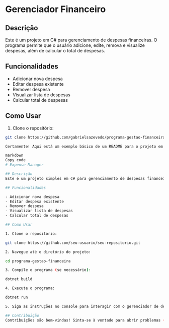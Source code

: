 # Gerenciador Financeiro

## Descrição
Este é um projeto em C# para gerenciamento de despesas financeiras. O programa permite que o usuário adicione, edite, remova e visualize despesas, além de calcular o total de despesas.

## Funcionalidades

- Adicionar nova despesa
- Editar despesa existente
- Remover despesa
- Visualizar lista de despesas
- Calcular total de despesas

## Como Usar

1. Clone o repositório:

```bash
git clone https://github.com/gabrielsazevedo/programa-gestao-financeira.git

Certamente! Aqui está um exemplo básico de um README para o projeto em C# de gerenciamento de despesas financeiras:

markdown
Copy code
# Expense Manager

## Descrição
Este é um projeto simples em C# para gerenciamento de despesas financeiras. O programa permite que o usuário adicione, edite, remova e visualize despesas, além de calcular o total de despesas.

## Funcionalidades

- Adicionar nova despesa
- Editar despesa existente
- Remover despesa
- Visualizar lista de despesas
- Calcular total de despesas

## Como Usar

1. Clone o repositório:

git clone https://github.com/seu-usuario/seu-repositorio.git

2. Navegue até o diretório do projeto:

cd programa-gestao-financeira

3. Compile o programa (se necessário):

dotnet build

4. Execute o programa:

dotnet run

5. Siga as instruções no console para interagir com o gerenciador de despesas.

## Contribuição
Contribuições são bem-vindas! Sinta-se à vontade para abrir problemas (issues) e enviar pull requests.
